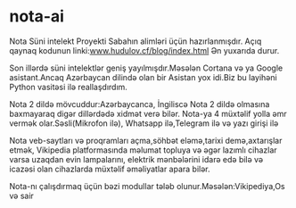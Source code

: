 # nota-ai

Nota Süni intelekt Proyekti Sabahın alimləri üçün hazırlanmışdır.
Açıq qaynaq kodunun linki:www.hudulov.cf/blog/index.html   Ən yuxarıda durur.


Son illərdə süni intelektlər geniş yayılmışdır.Məsələn Cortana və ya Google asistant.Ancaq Azərbaycan dilində olan bir Asistan yox idi.Biz bu layihəni Python vasitəsi ilə reallaşdırdım.


Nota 2 dildə mövcuddur:Azərbaycanca, İngiliscə
Nota 2 dildə olmasına baxmayaraq digər dillərdədə xidmət verə bilər.
Nota-ya 4 müxtəlif yolla əmr vermək olar.Səsli(Mikrofon ilə), Whatsapp ilə,Telegram ilə və yazı girişi ilə

Nota veb-saytları və proqramları açma,söhbət eləmə,tarixi demə,axtarışlar etmək, Vikipedia platformasında məlumat topluya və əgər lazımlı cihazlar varsa uzaqdan evin lampalarını, elektrik mənbələrini idarə edə bilə və icazəsi olan cihazlarda müxtəlif əməliyatlar apara bilər.


Nota-nı çalışdırmaq üçün bəzi modullar tələb olunur.Məsələn:Vikipediya,Os və sair 
